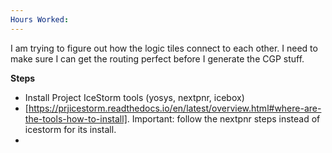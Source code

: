 ```yaml
---
Hours Worked:
---
```

I am trying to figure out how the logic tiles connect to each other. I need to make sure I can get the routing perfect before I generate the CGP stuff.

**Steps**

- Install Project IceStorm tools (yosys, nextpnr, icebox)
- [https://prjicestorm.readthedocs.io/en/latest/overview.html#where-are-the-tools-how-to-install]. Important: follow the nextpnr steps instead of icestorm for its install.
- 